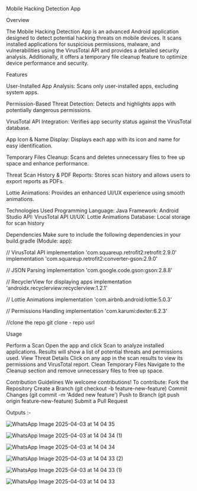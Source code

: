 Mobile Hacking Detection App

Overview

The Mobile Hacking Detection App is an advanced Android application designed to detect potential hacking threats on mobile devices. It scans installed applications for suspicious permissions, malware, and vulnerabilities using the VirusTotal API and provides a detailed security analysis. Additionally, it offers a temporary file cleanup feature to optimize device performance and security.

Features

User-Installed App Analysis: Scans only user-installed apps, excluding system apps.

Permission-Based Threat Detection: Detects and highlights apps with potentially dangerous permissions.

VirusTotal API Integration: Verifies app security status against the VirusTotal database.

App Icon & Name Display: Displays each app with its icon and name for easy identification.

Temporary Files Cleanup: Scans and deletes unnecessary files to free up space and enhance performance.

Threat Scan History & PDF Reports: Stores scan history and allows users to export reports as PDFs.

Lottie Animations: Provides an enhanced UI/UX experience using smooth animations.


Technologies Used
Programming Language: Java
Framework: Android Studio
API: VirusTotal API
UI/UX: Lottie Animations
Database: Local storage for scan history


Dependencies
Make sure to include the following dependencies in your build.gradle
(Module: app):

// VirusTotal API
implementation 'com.squareup.retrofit2:retrofit:2.9.0'
implementation 'com.squareup.retrofit2:converter-gson:2.9.0'

// JSON Parsing
implementation 'com.google.code.gson:gson:2.8.8'

// RecyclerView for displaying apps
implementation 'androidx.recyclerview:recyclerview:1.2.1'

// Lottie Animations
implementation 'com.airbnb.android:lottie:5.0.3'

// Permissions Handling
implementation 'com.karumi:dexter:6.2.3'

//clone the repo
git clone - repo usrl

Usage

Perform a Scan
Open the app and click Scan to analyze installed applications.
Results will show a list of potential threats and permissions used.
View Threat Details
Click on any app in the scan results to view its permissions and VirusTotal report.
Clean Temporary Files
Navigate to the Cleanup section and remove unnecessary files to free up space.

Contribution Guidelines
We welcome contributions! To contribute:
Fork the Repository
Create a Branch (git checkout -b feature-new-feature)
Commit Changes (git commit -m 'Added new feature')
Push to Branch (git push origin feature-new-feature)
Submit a Pull Request

Outputs :-

![WhatsApp Image 2025-04-03 at 14 04 35](https://github.com/user-attachments/assets/eaaad5de-23d1-426a-bc1a-1cdd6c081295)

![WhatsApp Image 2025-04-03 at 14 04 34 (1)](https://github.com/user-attachments/assets/7c552571-97e3-418f-a873-f55258b30492)

![WhatsApp Image 2025-04-03 at 14 04 34](https://github.com/user-attachments/assets/cb57ff96-93aa-463f-9c8e-ce569c808c19)

![WhatsApp Image 2025-04-03 at 14 04 33 (2)](https://github.com/user-attachments/assets/0c8e5d1e-d2bf-4192-90b7-0b9ffb3728b5)

![WhatsApp Image 2025-04-03 at 14 04 33 (1)](https://github.com/user-attachments/assets/560939a0-bf80-427e-a977-ff8b17252d45)

![WhatsApp Image 2025-04-03 at 14 04 33](https://github.com/user-attachments/assets/05040b0e-b6af-41b2-bfa6-3c908cc73a4d)
